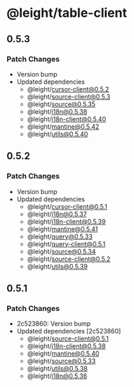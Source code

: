 # @leight/table-client

## 0.5.3

### Patch Changes

- Version bump
- Updated dependencies
    - @leight/cursor-client@0.5.2
    - @leight/source-client@0.5.3
    - @leight/source@0.5.35
    - @leight/i18n@0.5.38
    - @leight/i18n-client@0.5.40
    - @leight/mantine@0.5.42
    - @leight/utils@0.5.40

## 0.5.2

### Patch Changes

- Version bump
- Updated dependencies
    - @leight/cursor-client@0.5.1
    - @leight/i18n@0.5.37
    - @leight/i18n-client@0.5.39
    - @leight/mantine@0.5.41
    - @leight/query@0.5.33
    - @leight/query-client@0.5.1
    - @leight/source@0.5.34
    - @leight/source-client@0.5.2
    - @leight/utils@0.5.39

## 0.5.1

### Patch Changes

- 2c523860: Version bump
- Updated dependencies [2c523860]
    - @leight/source-client@0.5.1
    - @leight/i18n-client@0.5.38
    - @leight/mantine@0.5.40
    - @leight/source@0.5.33
    - @leight/utils@0.5.38
    - @leight/i18n@0.5.36
